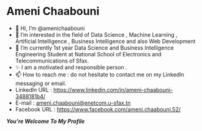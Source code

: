 # Ameni Chaabouni


- 👋 Hi, I’m @amenichaabouni
- 👀 I’m interested in the field of Data Science , Machine Learning , 
Artificial Intelligence , Business Intelligence and also Web Development 
- 🌱 I’m currently 1st year Data Science and Business Intelligence 
Engineering Student at National School of Electronics and Telecommunications of Sfax. 
- ✨ I am a motivated and responsible person .
- 📫 How to reach me : do not hesitate to contact me on my Linkedln messaging or email.
- LinkedIn URL : https://www.linkedin.com/in/ameni-chaabouni-3488181b4/
- E-mail : ameni.chaabouni@enetcom.u-sfax.tn
- Facebook URL : https://www.facebook.com/ameni.chaabouni.52/

*********You're Welcome To My Profile*********

<!---
amenichaabouni/amenichaabouni is a ✨ special ✨ repository because its `README.md` (this file) appears on your GitHub profile.
You can click the Preview link to take a look at your changes.
--->
